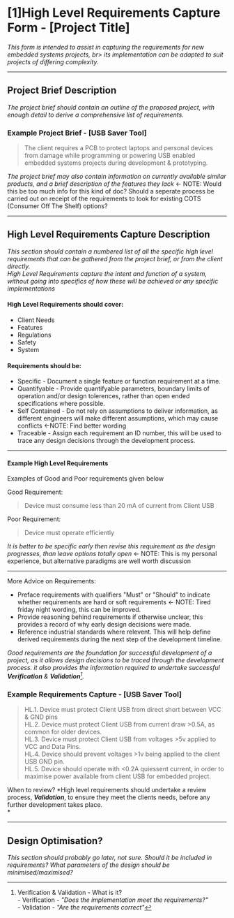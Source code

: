 # [1]High Level Requirements Capture Form - [Project Title]

_This form is intended to assist in capturing the requirements for new embedded systems projects, br>
its implementation can be adapted to suit projects of differing complexity._

_______________________________________________________________________________________________________________________________________________________
## Project Brief Description
_The project brief should contain an outline of the proposed project, with enough detail to derive a comprehensive list of requirements._

### Example Project Brief - [USB Saver Tool]

> The client requires a PCB to protect laptops and personal devices from damage
> while programming or powering USB enabled embedded systems projects during
> development & prototyping.


_The project brief may also contain information on currently available similar products, and a brief description of the features they lack_ <- NOTE: Would this be too much info for this kind of doc? Should a seperate process be carried out on receipt of the requirements to look for existing COTS (Consumer Off The Shelf) options?

_______________________________________________________________________________________________________________________________________________________
## High Level Requirements Capture Description

*This section should contain a numbered list of all the specific high level requirements that can be gathered from the project brief, or from the client directly. <br>
High Level Requirements capture the intent and function of a system, without going into specifics of how these will be achieved or any specific implementations*

#### High Level Requirements should cover:
- Client Needs
- Features
- Regulations
- Safety
- System

#### Requirements should be:
- Specific           - Document a single feature or function requirement at a time.                                                 <br>
- Quantifyable       - Provide quantifyable parameters, boundary limits of operation and/or design tolerences, rather than open ended specifications where possible.                <br>
- Self Contained     - Do not rely on assumptions to deliver information, as different engineers will make different assumptions, which may cause conflicts <-NOTE: Find better wording <br>
- Traceable          - Assign each requirement an ID number, this will be used to trace any design decisions through the development process. <br>

--------------------------------------------------------------------------------------
#### Example High Level Requirements
Examples of Good and Poor requirements given below

Good Requirement:
> Device must consume less than 20 mA of current from Client USB

Poor Requirement:
> Device must operate efficiently
 
_It is better to be specific early then revise this requirement as the design progresses, than leave options totally open_ <- NOTE: This is my personal experience, but alternative paradigms are well worth discussion<br>

--------------------------------------------------------------------------------------

More Advice on Requirements:
- Preface requirements with qualifiers "Must" or "Should" to indicate whether requirements are hard or soft requirements <- NOTE: Tired friday night wording, this can be improved.<br>
- Provide reasoning behind requirements if otherwise unclear, this provides a record of why early design decisions were made.<br>
- Reference industrial standards where relevent. This will help define derived requirements during the next step of the development timeline. <br>

_Good requirements are the foundation for successful development of a project, as it allows design decisions to be traced through the development process.
it also provides the information required to undertake successful **Verification** & **Validation**[^V&V]._ 


### Example Requirements Capture - [USB Saver Tool]

>
> HL.1. Device must protect Client USB from direct short between VCC & GND pins                                            <br>
> HL.2. Device must protect Client USB from current draw >0.5A, as common for older devices.                               <br>
> HL.3. Device must protect Client USB from voltages >5v applied to VCC and Data Pins.                                     <br>
> HL.4. Device should prevent voltages >1v being applied to the client USB GND pin.                                        <br>
> HL.5. Device should operate with <0.2A quiessent current, in order to maximise power available from client USB for embedded project.   <br>
> 

When to review? 
*High level requirements should undertake a review process, ***Validation***, to ensure they meet the clients needs, before any further development takes place. <br>
*



_______________________________________________________________________________________________________________________________________________________
## Design Optimisation?

_This section should probably go later, not sure. Should it be included in requirements?
What parameters of the design should be minimised/maximised?_


[^V&V]: Verification & Validation - What is it? <br>
        - Verification - _"Does the implementation meet the requirements?"_ <br>
        - Validation   - _"Are the requirements correct"_
